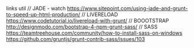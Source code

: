 links util
// JADE - watch 	https://www.sitepoint.com/using-jade-and-grunt-to-speed-up-html-production/
// LIVERELOAD		https://www.codetutorial.io/livereload-with-grunt/
// BOOOTSTRAP		http://designmodo.com/bootstrap-4-npm-grunt-sass/
// SASS 			https://teamtreehouse.com/community/how-to-install-sass-on-windows
						https://github.com/gruntjs/grunt-contrib-sass/issues/103
